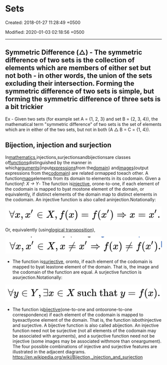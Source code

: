 # Sets

Created: 2018-01-27 11:28:49 +0500

Modified: 2020-01-03 02:18:56 +0500

---

## Symmetric Difference (**△**) - The symmetric difference of two sets is the collection of elements which are members of either set but not both - in other words, the union of the sets excluding their intersection. Forming the symmetric difference of two sets is simple, but forming the symmetric difference of three sets is a bit trickier

Ex - Given two sets (for example set A = {1, 2, 3} and set B = {2, 3, 4}), the mathematical term "symmetric difference" of two sets is the set of elements which are in either of the two sets, but not in both (A △ B = C = {1, 4}).

## Bijection, injection and surjection

In[mathematics](https://en.wikipedia.org/wiki/Mathematics),injections,surjectionsandbijectionsare classes of[functions](https://en.wikipedia.org/wiki/Function_(mathematics))distinguished by the manner in which[arguments](https://en.wikipedia.org/wiki/Parameter)(input[expressions](https://en.wikipedia.org/wiki/Expression_(mathematics))from the[domain](https://en.wikipedia.org/wiki/Domain_(mathematics))) and[images](https://en.wikipedia.org/wiki/Image_(mathematics))(output expressions from the[codomain](https://en.wikipedia.org/wiki/Codomain)) are related ormapped toeach other.
A function[maps](https://en.wikipedia.org/wiki/Map_(mathematics))elements from its domain to elements in its codomain. Given a function*f: X -> Y*-   The function is[injective](https://en.wikipedia.org/wiki/Injective_function), orone-to-one, if each element of the codomain is mapped to byat mostone element of the domain, or equivalently, if distinct elements of the domain map to distinct elements in the codomain. An injective function is also called aninjection.Notationally:

![image](media/Sets-image1.png)

Or, equivalently (using[logical transposition](https://en.wikipedia.org/wiki/Transposition_(logic))),

![image](media/Sets-image2.png)

- The function is[surjective](https://en.wikipedia.org/wiki/Surjective_function), oronto, if each element of the codomain is mapped to byat leastone element of the domain. That is, the image and the codomain of the function are equal. A surjective function is asurjection.Notationally:

![image](media/Sets-image3.png)

- The function is[bijective](https://en.wikipedia.org/wiki/Bijective_function)(one-to-one and ontoorone-to-one correspondence) if each element of the codomain is mapped to byexactlyone element of the domain. That is, the function isbothinjective and surjective. A bijective function is also called abijection.
An injective function need not be surjective (not all elements of the codomain may be associated with arguments), and a surjective function need not be injective (some images may be associated withmore than oneargument). The four possible combinations of injective and surjective features are illustrated in the adjacent diagrams.
<https://en.wikipedia.org/wiki/Bijection,_injection_and_surjection>
